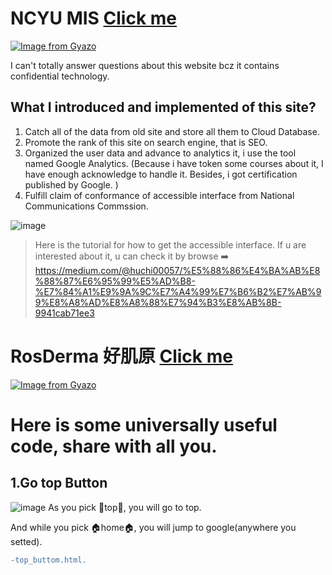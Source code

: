 NCYU MIS [Click me](https://misweb.ncyu.edu.tw/)
====

[![Image from Gyazo](https://i.gyazo.com/37fcd8ed9ef55688e17ac0a577131ab1.gif)](https://misweb.ncyu.edu.tw/)

I can't totally answer questions about this website bcz it contains confidential technology.

## What I introduced and implemented of this site?

1. Catch all of the data from old site and store all them to Cloud Database.
2. Promote the rank of this site on search engine, that is SEO.
3. Organized the user data and advance to analytics it, i use the tool named Google Analytics.
(Because i have token some courses about it, I have enough acknowledge to handle it. Besides, i got certification published by Google. )
4. Fulfill claim of conformance of accessible interface from National Communications Commssion.


![image](https://user-images.githubusercontent.com/46515944/184544649-0b93864e-73b4-4be3-bf99-ce9744e78840.png)

> Here is the tutorial for how to get the accessible interface. If u are interested about it, u can check it by browse ➡️ https://medium.com/@huchi00057/%E5%88%86%E4%BA%AB%E8%88%87%E6%95%99%E5%AD%B8-%E7%84%A1%E9%9A%9C%E7%A4%99%E7%B6%B2%E7%AB%99%E8%A8%AD%E8%A8%88%E7%94%B3%E8%AB%8B-9941cab71ee3


RosDerma 好肌原 [Click me](https://www.rosderma.com.tw/)
====

[![Image from Gyazo](https://i.gyazo.com/cd619a29abb383fda2cb9e7f66b0337d.gif)](https://www.rosderma.com.tw/)





Here is some universally useful code, share with all you.
==== 
## 1.Go top Button

![image](https://user-images.githubusercontent.com/46515944/184544562-856df74a-fccf-41ce-bf1d-f7165c8b27a7.png)
As you pick 🔼top🔼, you will go to top.

And while you pick 🏠home🏠, you will jump to google(anywhere you setted).

```diff
-top_buttom.html.
```
